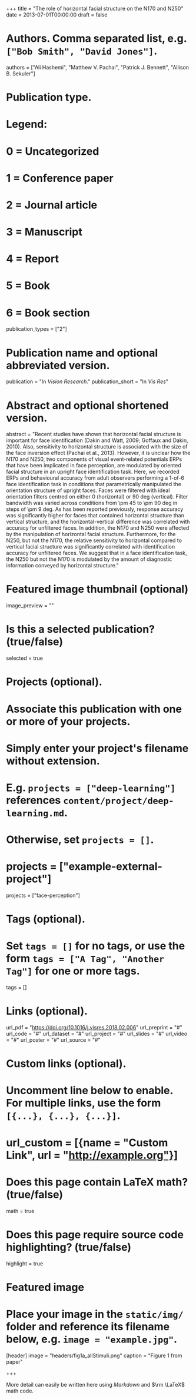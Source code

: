 +++
title = "The role of horizontal facial structure on the N170 and N250"
date = 2013-07-01T00:00:00
draft = false

# Authors. Comma separated list, e.g. `["Bob Smith", "David Jones"]`.
authors = ["Ali Hashemi", "Matthew V. Pachai", "Patrick J. Bennett", "Allison B. Sekuler"]

# Publication type.
# Legend:
# 0 = Uncategorized
# 1 = Conference paper
# 2 = Journal article
# 3 = Manuscript
# 4 = Report
# 5 = Book
# 6 = Book section
publication_types = ["2"]

# Publication name and optional abbreviated version.
publication = "In *Vision Research*."
publication_short = "In *Vis Res*"

# Abstract and optional shortened version.
abstract = "Recent studies have shown that horizontal facial structure is important for face identification (Dakin and Watt, 2009; Goffaux and Dakin, 2010). Also, sensitivity to horizontal structure is associated with the size of the face inversion effect (Pachai et al., 2013). However, it is unclear how the N170 and N250, two components of visual event-related potentials ERPs that have been implicated in face perception, are modulated by oriented facial structure in an upright face identification task. Here, we recorded ERPs and behavioural accuracy from adult observers performing a 1-of-6 face identification task in conditions that parametrically manipulated the orientation structure of upright faces. Faces were filtered with ideal orientation filters centred on either 0 (horizontal) or 90 deg (vertical). Filter bandwidth was varied across conditions from \pm 45 to \pm 90 deg in steps of \pm 9 deg. As has been reported previously, response accuracy was significantly higher for faces that contained horizontal structure than vertical structure, and the horizontal-vertical difference was correlated with accuracy for unfiltered faces. In addition, the N170 and N250 were affected by the manipulation of horizontal facial structure. Furthermore, for the N250, but not the N170, the relative sensitivity to horizontal compared to vertical facial structure was significantly correlated with identification accuracy for unfiltered faces. We suggest that in a face identification task, the N250 but not the N170 is modulated by the amount of diagnostic information conveyed by horizontal structure."

# Featured image thumbnail (optional)
image_preview = ""

# Is this a selected publication? (true/false)
selected = true

# Projects (optional).
#   Associate this publication with one or more of your projects.
#   Simply enter your project's filename without extension.
#   E.g. `projects = ["deep-learning"]` references `content/project/deep-learning.md`.
#   Otherwise, set `projects = []`.
# projects = ["example-external-project"]
projects = ["face-perception"]

# Tags (optional).
#   Set `tags = []` for no tags, or use the form `tags = ["A Tag", "Another Tag"]` for one or more tags.
tags = []

# Links (optional).
url_pdf = "https://doi.org/10.1016/j.visres.2018.02.006"
url_preprint = "#"
url_code = "#"
url_dataset = "#"
url_project = "#"
url_slides = "#"
url_video = "#"
url_poster = "#"
url_source = "#"

# Custom links (optional).
#   Uncomment line below to enable. For multiple links, use the form `[{...}, {...}, {...}]`.
# url_custom = [{name = "Custom Link", url = "http://example.org"}]

# Does this page contain LaTeX math? (true/false)
math = true

# Does this page require source code highlighting? (true/false)
highlight = true

# Featured image
# Place your image in the `static/img/` folder and reference its filename below, e.g. `image = "example.jpg"`.
[header]
image = "headers/fig1a_allStimuli.png"
caption = "Figure 1 from paper"

+++

More detail can easily be written here using *Markdown* and $\rm \LaTeX$ math code.
